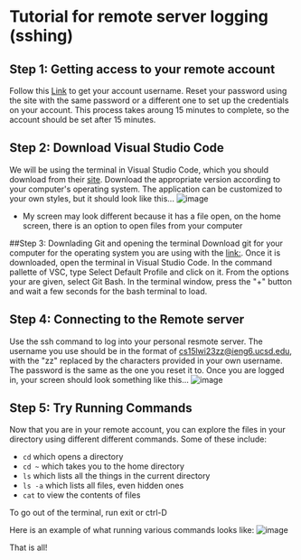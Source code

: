 # Tutorial for remote server logging (sshing)

## Step 1: Getting access to your remote account

Follow this [Link](https://sdacs.ucsd.edu/~icc/index.php) to get your account username. Reset your password using the site with the same password or a different one to set up the credentials on your account. This process takes aroung 15 minutes to complete, so the account should be set after 15 minutes.

## Step 2: Download Visual Studio Code
We will be using the terminal in Visual Studio Code, which you should download from their [site](https://code.visualstudio.com/). Download the appropriate version according to your computer's operating system. The application can be customized to your own styles, but it should look like this...
![image](https://user-images.githubusercontent.com/122575267/215636753-96dd993a-c8b5-4e58-b85e-a11eb052aeb8.png)

 - My screen may look different because it has a file open, on the home screen, there is an option to open files from your computer

##Step 3: Downlading Git and opening the terminal
Download git for your computer for the operating system you are using with the [link:](https://git-scm.com/download/win). Once it is downloaded, open the terminal in Visual Studio Code. In the command pallette of VSC, type Select Default Profile and click on it. From the options your are given, select Git Bash. In the terminal window, press the "+" button and wait a few seconds for the bash terminal to load. 

## Step 4: Connecting to the Remote server
Use the ssh command to log into your personal resmote server. The username you use should be in the format of cs15lwi23zz@ieng6.ucsd.edu, with the "zz" replaced by the characters provided in your own username. The password is the same as the one you reset it to. Once you are logged in, your screen should look something like this...
![image](https://user-images.githubusercontent.com/122575267/215636676-58cc517e-b52b-40d4-8b7f-a8cfdc1230f7.png)

## Step 5: Try Running Commands
Now that you are in your remote account, you can explore the files in your directory using different different commands. Some of these include:
- `cd` which opens a directory
- `cd ~` which takes you to the home directory
- `ls` which lists all the things in the current directory
- `ls -a` which lists all files, even hidden ones
- `cat` to view the contents of files
 
To go out of the terminal, run exit or ctrl-D

Here is an example of what running various commands looks like:
![image](https://user-images.githubusercontent.com/122575267/215637904-e17e0558-3b31-485a-875b-f33188bfbec5.png)

That is all!

